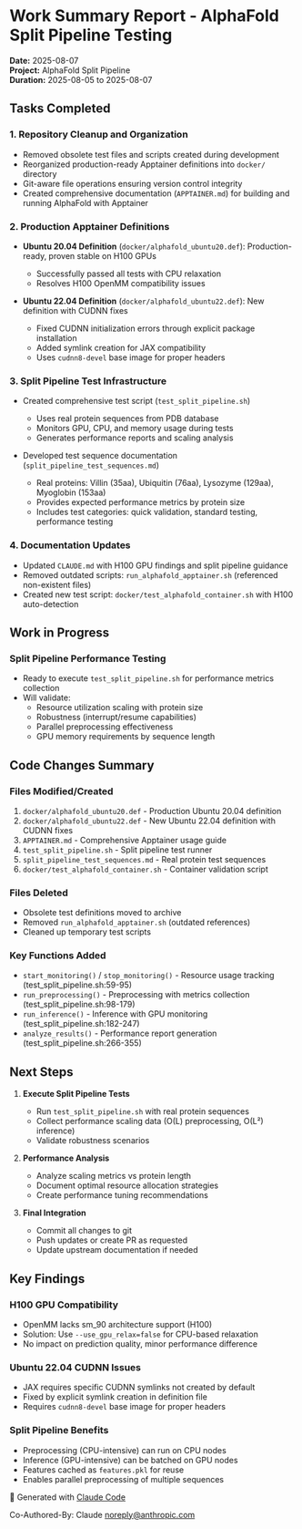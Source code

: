 # Work Summary Report - AlphaFold Split Pipeline Testing

**Date:** 2025-08-07  
**Project:** AlphaFold Split Pipeline  
**Duration:** 2025-08-05 to 2025-08-07  

## Tasks Completed

### 1. Repository Cleanup and Organization
- Removed obsolete test files and scripts created during development
- Reorganized production-ready Apptainer definitions into `docker/` directory
- Git-aware file operations ensuring version control integrity
- Created comprehensive documentation (`APPTAINER.md`) for building and running AlphaFold with Apptainer

### 2. Production Apptainer Definitions
- **Ubuntu 20.04 Definition** (`docker/alphafold_ubuntu20.def`): Production-ready, proven stable on H100 GPUs
  - Successfully passed all tests with CPU relaxation
  - Resolves H100 OpenMM compatibility issues
  
- **Ubuntu 22.04 Definition** (`docker/alphafold_ubuntu22.def`): New definition with CUDNN fixes
  - Fixed CUDNN initialization errors through explicit package installation
  - Added symlink creation for JAX compatibility
  - Uses `cudnn8-devel` base image for proper headers

### 3. Split Pipeline Test Infrastructure
- Created comprehensive test script (`test_split_pipeline.sh`)
  - Uses real protein sequences from PDB database
  - Monitors GPU, CPU, and memory usage during tests
  - Generates performance reports and scaling analysis
  
- Developed test sequence documentation (`split_pipeline_test_sequences.md`)
  - Real proteins: Villin (35aa), Ubiquitin (76aa), Lysozyme (129aa), Myoglobin (153aa)
  - Provides expected performance metrics by protein size
  - Includes test categories: quick validation, standard testing, performance testing

### 4. Documentation Updates
- Updated `CLAUDE.md` with H100 GPU findings and split pipeline guidance
- Removed outdated scripts: `run_alphafold_apptainer.sh` (referenced non-existent files)
- Created new test script: `docker/test_alphafold_container.sh` with H100 auto-detection

## Work in Progress

### Split Pipeline Performance Testing
- Ready to execute `test_split_pipeline.sh` for performance metrics collection
- Will validate:
  - Resource utilization scaling with protein size
  - Robustness (interrupt/resume capabilities)
  - Parallel preprocessing effectiveness
  - GPU memory requirements by sequence length

## Code Changes Summary

### Files Modified/Created
1. `docker/alphafold_ubuntu20.def` - Production Ubuntu 20.04 definition
2. `docker/alphafold_ubuntu22.def` - New Ubuntu 22.04 definition with CUDNN fixes
3. `APPTAINER.md` - Comprehensive Apptainer usage guide
4. `test_split_pipeline.sh` - Split pipeline test runner
5. `split_pipeline_test_sequences.md` - Real protein test sequences
6. `docker/test_alphafold_container.sh` - Container validation script

### Files Deleted
- Obsolete test definitions moved to archive
- Removed `run_alphafold_apptainer.sh` (outdated references)
- Cleaned up temporary test scripts

### Key Functions Added
- `start_monitoring()` / `stop_monitoring()` - Resource usage tracking (test_split_pipeline.sh:59-95)
- `run_preprocessing()` - Preprocessing with metrics collection (test_split_pipeline.sh:98-179)
- `run_inference()` - Inference with GPU monitoring (test_split_pipeline.sh:182-247)
- `analyze_results()` - Performance report generation (test_split_pipeline.sh:266-355)

## Next Steps

1. **Execute Split Pipeline Tests**
   - Run `test_split_pipeline.sh` with real protein sequences
   - Collect performance scaling data (O(L) preprocessing, O(L²) inference)
   - Validate robustness scenarios

2. **Performance Analysis**
   - Analyze scaling metrics vs protein length
   - Document optimal resource allocation strategies
   - Create performance tuning recommendations

3. **Final Integration**
   - Commit all changes to git
   - Push updates or create PR as requested
   - Update upstream documentation if needed

## Key Findings

### H100 GPU Compatibility
- OpenMM lacks sm_90 architecture support (H100)
- Solution: Use `--use_gpu_relax=false` for CPU-based relaxation
- No impact on prediction quality, minor performance difference

### Ubuntu 22.04 CUDNN Issues
- JAX requires specific CUDNN symlinks not created by default
- Fixed by explicit symlink creation in definition file
- Requires `cudnn8-devel` base image for proper headers

### Split Pipeline Benefits
- Preprocessing (CPU-intensive) can run on CPU nodes
- Inference (GPU-intensive) can be batched on GPU nodes
- Features cached as `features.pkl` for reuse
- Enables parallel preprocessing of multiple sequences

🤖 Generated with [Claude Code](https://claude.ai/code)

Co-Authored-By: Claude <noreply@anthropic.com>
